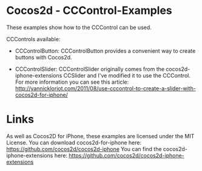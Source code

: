 Cocos2d - CCControl-Examples
=================
These examples show how to the CCControl can be used.

CCControls available:
 * CCControlButton:
CCControlButton provides a convenient way to create buttons with Cocos2d.

 * CCControlSlider:
CCControlSlider originally comes from the cocos2d-iphone-extensions CCSlider and I've modified it to use the CCControl. For more information you can see this article: http://yannickloriot.com/2011/08/use-cccontrol-to-create-a-slider-with-cocos2d-for-iphone/

Links
===================== 
As well as Cocos2D for iPhone, these examples are licensed under the MIT License. 
You can download cocos2d-for-iphone here: https://github.com/cocos2d/cocos2d-iphone
You can find the cocos2d-iphone-extensions here: https://github.com/cocos2d/cocos2d-iphone-extensions
